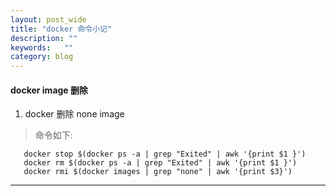 ```yaml
---
layout: post_wide
title: "docker 命令小记"
description: ""
keywords:   ""
category: blog
---
```


#### docker image 删除
1. docker 删除 none image

> 命令如下:

```
   docker stop $(docker ps -a | grep "Exited" | awk '{print $1 }')
   docker rm $(docker ps -a | grep "Exited" | awk '{print $1 }')
   docker rmi $(docker images | grep "none" | awk '{print $3}')
```


---
